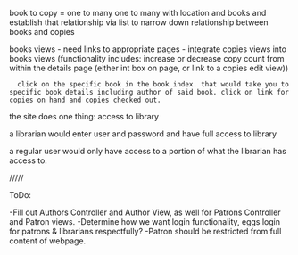 book to copy = one to many
one to many with location and books and establish that relationship via list to narrow down relationship between books and copies

books views - need links to appropriate pages
      - integrate copies views into books views (functionality includes: increase or decrease copy count from within the details page (either int box on page, or link to a copies edit view))
      
      click on the specific book in the book index. that would take you to specific book details including author of said book. click on link for copies on hand and copies checked out.

the site does one thing: access to library

a librarian would enter user and password and have full access to library

a regular user would only have access to a portion of what the librarian has access to.

/////

ToDo: 

-Fill out Authors Controller and Author View, as well for Patrons Controller and Patron views. 
-Determine how we want login functionality, eggs login for patrons & librarians respectfully? 
-Patron should be restricted from full content of webpage.







